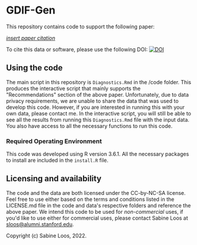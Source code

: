 # GDIF-Gen

This repository contains code to support the following paper:

*<u>insert paper citation*</u>

To cite this data or software, please use the following DOI: [![DOI](https://zenodo.org/badge/448048262.svg)](https://zenodo.org/badge/latestdoi/448048262)

## Using the code

The main script in this repository is `Diagnostics.Rmd` in the /code folder. This produces the interactive script that mainly supports the "Recommendations" section of the above paper. Unfortunately, due to data privacy requirements, we are unable to share the data that was used to develop this code. However, if you are interested in running this with your own data, please contact me. In the interactive script, you will still be able to see all the results from running this `Diagnostics.Rmd` file with the input data. You also have access to all the necessary functions to run this code. 

### Required Operating Environment

This code was developed using R version 3.6.1. All the necessary packages to install are included in the `install.R` file.

## Licensing and availability

The code and the data are both licensed under the CC-by-NC-SA license. Feel free to use either based on the terms and conditions listed in the LICENSE.md file in the code and data's respective folders and reference the above paper. We intend this code to be used for _non-commercial_ uses, if you'd like to use either for commercial uses, please contact Sabine Loos at  [sloos@alumni.stanford.edu](mailto::sloos@alumni.stanford.edu).

Copyright (c) Sabine Loos, 2022.
